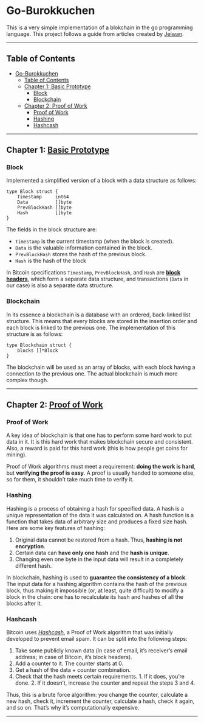 # Go-Burokkuchen

This is a very simple implementation of a blokchain in the go programming language. This project follows a guide from articles created by [Jeiwan](https://github.com/Jeiwan).

---

## Table of Contents

- [Go-Burokkuchen](#go-burokkuchen)
	- [Table of Contents](#table-of-contents)
	- [Chapter 1: Basic Prototype](#chapter-1-basic-prototype)
		- [Block](#block)
		- [Blockchain](#blockchain)
	- [Chapter 2: Proof of Work](#chapter-2-proof-of-work)
		- [Proof of Work](#proof-of-work)
		- [Hashing](#hashing)
		- [Hashcash](#hashcash)

---

## Chapter 1: [Basic Prototype](https://jeiwan.net/posts/building-blockchain-in-go-part-1/)

### Block

Implemented a simplified version of a block with a data structure as follows:

```golang
type Block struct {
	Timestamp     int64
	Data          []byte
	PrevBlockHash []byte
	Hash          []byte
}
```

The fields in the block structure are:

-   `Timestamp` is the current timestamp (when the block is created).
-   `Data` is the valuable information contained in the block.
-   `PrevBlockHash` stores the hash of the previous block.
-   `Hash` is the hash of the block

In Bitcoin specifications `Timestamp`, `PrevBlockHash`, and `Hash` are [**block headers**](https://developer.bitcoin.org/reference/block_chain.html#), which form a separate data structure, and transactions (`Data` in our case) is also a separate data structure.

### Blockchain

In its essence a blockchain is a database with an ordered, back-linked list structure. This means that every blocks are stored in the insertion order and each block is linked to the previous one. The implementation of this structure is as follows:

```golang
type Blockchain struct {
	blocks []*Block
}
```

The blockchain will be used as an array of blocks, with each block having a connection to the previous one. The actual blockchain is much more complex though.

---

## Chapter 2: [Proof of Work](https://jeiwan.net/posts/building-blockchain-in-go-part-2/)

### Proof of Work

A key idea of blockchain is that one has to perform some hard work to put data in it. It is this hard work that makes blockchain secure and consistent. Also, a reward is paid for this hard work (this is how people get coins for mining).

Proof of Work algorithms must meet a requirement: **doing the work is hard**, but **verifying the proof is easy**. A proof is usually handed to someone else, so for them, it shouldn’t take much time to verify it.

### Hashing

Hashing is a process of obtaining a hash for specified data. A hash is a unique representation of the data it was calculated on. A hash function is a function that takes data of arbitrary size and produces a fixed size hash. Here are some key features of hashing:

1. Original data cannot be restored from a hash. Thus, **hashing is not encryption**.
2. Certain data can **have only one hash** and the **hash is unique**.
3. Changing even one byte in the input data will result in a completely different hash.

In blockchain, hashing is used to **guarantee the consistency of a block**. The input data for a hashing algorithm contains the hash of the previous block, thus making it impossible (or, at least, quite difficult) to modify a block in the chain: one has to recalculate its hash and hashes of all the blocks after it.

### Hashcash

Bitcoin uses [_Hashcash_](https://en.wikipedia.org/wiki/Hashcash), a Proof of Work algorithm that was initially developed to prevent email spam. It can be split into the following steps:

1. Take some publicly known data (in case of email, it’s receiver’s email address; in case of Bitcoin, it’s block headers).
2. Add a counter to it. The counter starts at 0.
3. Get a hash of the data + counter combination.
4. Check that the hash meets certain requirements. 1. If it does, you’re done. 2. If it doesn’t, increase the counter and repeat the steps 3 and 4.

Thus, this is a brute force algorithm: you change the counter, calculate a new hash, check it, increment the counter, calculate a hash, check it again, and so on. That’s why it’s computationally expensive.

---
